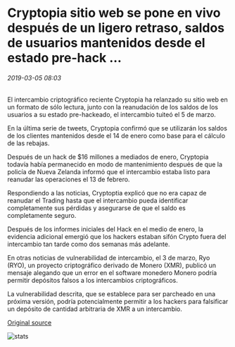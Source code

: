 # Cryptopia sitio web se pone en vivo después de un ligero retraso, saldos de usuarios mantenidos desde el estado pre-hack ...

###### 2019-03-05 08:03

El intercambio criptográfico reciente Cryptopia ha relanzado su sitio web en un formato de sólo lectura, junto con la reanudación de los saldos de los usuarios a su estado pre-hackeado, el intercambio tuiteó el 5 de marzo.

En la última serie de tweets, Cryptopia confirmó que se utilizarán los saldos de los clientes mantenidos desde el 14 de enero como base para el cálculo de las rebajas.

Después de un hack de $16 millones a mediados de enero, Cryptopia todavía había permanecido en modo de mantenimiento después de que la policía de Nueva Zelanda informó que el intercambio estaba listo para reanudar las operaciones el 13 de febrero.

Respondiendo a las noticias, Cryptoptia explicó que no era capaz de reanudar el Trading hasta que el intercambio pueda identificar completamente sus pérdidas y asegurarse de que el saldo es completamente seguro.

Después de los informes iniciales del Hack en el medio de enero, la evidencia adicional emergió que los hackers estaban sifón Crypto fuera del intercambio tan tarde como dos semanas más adelante.

En otras noticias de vulnerabilidad de intercambio, el 3 de marzo, Ryo (RYO), un proyecto criptográfico derivado de Monero (XMR), publicó un mensaje alegando que un error en el software monedero Monero podría permitir depósitos falsos a los intercambios criptográficos.

La vulnerabilidad descrita, que se establece para ser parcheado en una próxima versión, podría potencialmente permitir a los hackers para falsificar un depósito de cantidad arbitraria de XMR a un intercambio.

[Original source](https://cointelegraph.com/news/cryptopia-website-goes-live-after-slight-delay-user-balances-held-from-pre-hack-state)

![stats](https://c.statcounter.com/11760860/0/a89fa40b/1/ "stats")